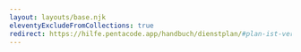 ```yaml
---
layout: layouts/base.njk
eleventyExcludeFromCollections: true
redirect: https://hilfe.pentacode.app/handbuch/dienstplan/#plan-ist-vergleich
---
```

